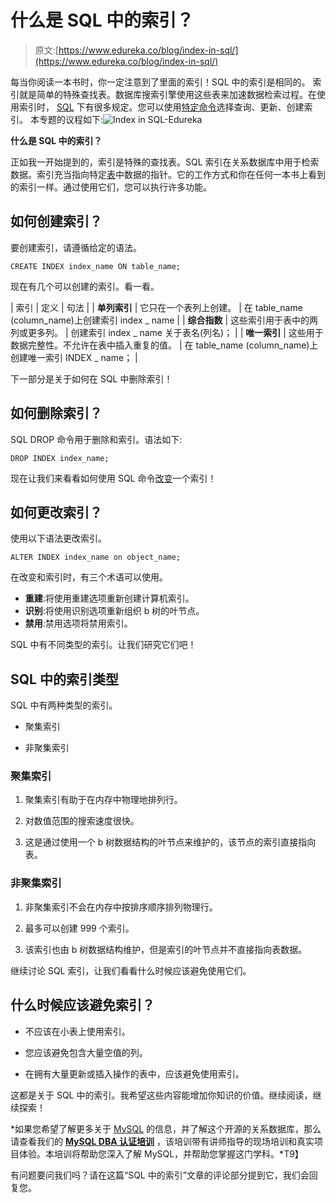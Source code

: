 # 什么是 SQL 中的索引？

> 原文:[https://www.edureka.co/blog/index-in-sql/](https://www.edureka.co/blog/index-in-sql/)

每当你阅读一本书时，你一定注意到了里面的索引！SQL 中的索引是相同的。 索引就是简单的特殊查找表。数据库搜索引擎使用这些表来加速数据检索过程。在使用索引时， [SQL](https://www.edureka.co/blog/sql-tutorial/) 下有很多规定。您可以使用[特定命令](https://www.edureka.co/blog/sql-commands)选择查询、更新、创建索引。 本专题的议程如下:![Index in SQL-Edureka](../Images/9013709a3b45c1c5deda77ef3f10285d.png)

**什么是 SQL 中的索引？**

正如我一开始提到的，索引是特殊的查找表。SQL 索引在关系数据库中用于检索数据。索引充当指向特定[表](https://www.edureka.co/blog/create-table-in-sql/)中数据的指针。它的工作方式和你在任何一本书上看到的索引一样。通过使用它们，您可以执行许多功能。

## **如何创建索引？**

要创建索引，请遵循给定的语法。

```
CREATE INDEX index_name ON table_name;
```

现在有几个可以创建的索引。看一看。

| 索引 | 定义 | 句法 |
| **单列索引** | 它只在一个表列上创建。 | 在 table_name (column_name)上创建索引 index _ name |
| **综合指数** | 这些索引用于表中的两列或更多列。 | 创建索引 index _ name 关于表名(列名)； |
| **唯一索引** | 这些用于数据完整性。不允许在表中插入重复的值。 | 在 table_name (column_name)上创建唯一索引 INDEX _ name； |

下一部分是关于如何在 SQL 中删除索引！

## 如何删除索引？

SQL DROP 命令用于删除和索引。语法如下:

```
DROP INDEX index_name;
```

现在让我们来看看如何使用 SQL 命令[改变](https://www.edureka.co/blog/alter-table/)一个索引！

## 如何更改索引？

使用以下语法更改索引。

```
ALTER INDEX index_name on object_name;
```

在改变和索引时，有三个术语可以使用。

*   **重建**:将使用重建选项重新创建计算机索引。
*   **识别**:将使用识别选项重新组织 b 树的叶节点。
*   **禁用**:禁用选项将禁用索引。

SQL 中有不同类型的索引。让我们研究它们吧！

## **SQL 中的索引类型**

SQL 中有两种类型的索引。

*   聚集索引

*   非聚集索引

### **聚集索引**

1.  聚集索引有助于在内存中物理地排列行。

2.  对数值范围的搜索速度很快。

3.  这是通过使用一个 b 树数据结构的叶节点来维护的，该节点的索引直接指向表。

### **非聚集索引**

1.  非聚集索引不会在内存中按排序顺序排列物理行。

2.  最多可以创建 999 个索引。

3.  该索引也由 b 树数据结构维护，但是索引的叶节点并不直接指向表数据。

继续讨论 SQL 索引，让我们看看什么时候应该避免使用它们。

## 什么时候应该避免索引？

*   不应该在小表上使用索引。

*   您应该避免包含大量空值的列。

*   在拥有大量更新或插入操作的表中，应该避免使用索引。

这都是关于 SQL 中的索引。我希望这些内容能增加你知识的价值。继续阅读，继续探索！

*如果您希望了解更多关于 [MySQL](https://www.edureka.co/blog/what-is-mysql/) 的信息，并了解这个开源的关系数据库，那么请查看我们的 **[MySQL DBA 认证培训](https://www.edureka.co/mysql-dba)** ，该培训带有讲师指导的现场培训和真实项目体验。本培训将帮助您深入了解 MySQL，并帮助您掌握这门学科。*T9】

有问题要问我们吗？请在这篇“SQL 中的索引”文章的评论部分提到它，我们会回复您。